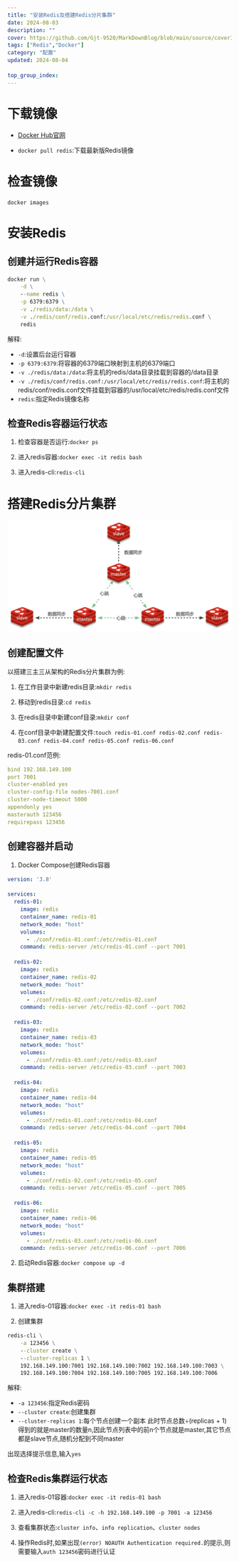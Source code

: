 ```yaml
---
title: "安装Redis及搭建Redis分片集群"
date: 2024-08-03
description: ""
cover: https://github.com/Gjt-9520/MarkDownBlog/blob/main/source/coverImages/Bimage-135/Bimage92.jpg?raw=true
tags: ["Redis","Docker"]
category: "配置"
updated: 2024-08-04
  
top_group_index: 
---
```


# 下载镜像

- [Docker Hub官网](https://hub.docker.com/)

- `docker pull redis`:下载最新版Redis镜像

# 检查镜像

`docker images`

# 安装Redis

## 创建并运行Redis容器

```cmd
docker run \
    -d \
    --name redis \
    -p 6379:6379 \
    -v ./redis/data:/data \
    -v ./redis/conf/redis.conf:/usr/local/etc/redis/redis.conf \
    redis
```

解释:
- `-d`:设置后台运行容器
- `-p 6379:6379`:将容器的6379端口映射到主机的6379端口
- `-v ./redis/data:/data`:将主机的redis/data目录挂载到容器的/data目录
- `-v ./redis/conf/redis.conf:/usr/local/etc/redis/redis.conf`:将主机的redis/conf/redis.conf文件挂载到容器的/usr/local/etc/redis/redis.conf文件
- `redis`:指定Redis镜像名称

## 检查Redis容器运行状态

1. 检查容器是否运行:`docker ps`

2. 进入redis容器:`docker exec -it redis bash`

3. 进入redis-cli:`redis-cli`

# 搭建Redis分片集群

![Redis分片集群](../images/Redis分片集群.jpeg)

## 创建配置文件

以搭建三主三从架构的Redis分片集群为例:

1. 在工作目录中新建redis目录:`mkdir redis`

2. 移动到redis目录:`cd redis`

3. 在redis目录中新建conf目录:`mkdir conf`

4. 在conf目录中新建配置文件:`touch redis-01.conf redis-02.conf redis-03.conf redis-04.conf redis-05.conf redis-06.conf`

redis-01.conf范例:

```yaml
bind 192.168.149.100
port 7001
cluster-enabled yes
cluster-config-file nodes-7001.conf
cluster-node-timeout 5000
appendonly yes
masterauth 123456
requirepass 123456
```

## 创建容器并启动

1. Docker Compose创建Redis容器

```yaml
version: '3.8'

services:
  redis-01:
    image: redis
    container_name: redis-01
    network_mode: "host"
    volumes:
      - ./conf/redis-01.conf:/etc/redis-01.conf
    command: redis-server /etc/redis-01.conf --port 7001

  redis-02:
    image: redis
    container_name: redis-02
    network_mode: "host"
    volumes:
      - ./conf/redis-02.conf:/etc/redis-02.conf
    command: redis-server /etc/redis-02.conf --port 7002

  redis-03:
    image: redis
    container_name: redis-03
    network_mode: "host"
    volumes:
      - ./conf/redis-03.conf:/etc/redis-03.conf
    command: redis-server /etc/redis-03.conf --port 7003

  redis-04:
    image: redis
    container_name: redis-04
    network_mode: "host"
    volumes:
      - ./conf/redis-01.conf:/etc/redis-04.conf
    command: redis-server /etc/redis-04.conf --port 7004

  redis-05:
    image: redis
    container_name: redis-05
    network_mode: "host"
    volumes:
      - ./conf/redis-02.conf:/etc/redis-05.conf
    command: redis-server /etc/redis-05.conf --port 7005

  redis-06:
    image: redis
    container_name: redis-06
    network_mode: "host"
    volumes:
      - ./conf/redis-03.conf:/etc/redis-06.conf
    command: redis-server /etc/redis-06.conf --port 7006
```

2. 启动Redis容器:`docker compose up -d`

## 集群搭建

1. 进入redis-01容器:`docker exec -it redis-01 bash`

2. 创建集群

```cmd
redis-cli \
    -a 123456 \
    --cluster create \
    --cluster-replicas 1 \
    192.168.149.100:7001 192.168.149.100:7002 192.168.149.100:7003 \
    192.168.149.100:7004 192.168.149.100:7005 192.168.149.100:7006
```

解释:
- `-a 123456`:指定Redis密码
- `--cluster create`:创建集群
- `--cluster-replicas 1`:每个节点创建一个副本
  此时节点总数÷(replicas + 1)得到的就是master的数量n,因此节点列表中的前n个节点就是master,其它节点都是slave节点,随机分配到不同master

出现选择提示信息,输入`yes`

## 检查Redis集群运行状态

1. 进入redis-01容器:`docker exec -it redis-01 bash`

2. 进入redis-cli:`redis-cli -c -h 192.168.149.100 -p 7001 -a 123456`

3. 查看集群状态:`cluster info`、`info replication`、`cluster nodes`

4. 操作Redis时,如果出现`(error) NOAUTH Authentication required.`的提示,则需要输入`auth 123456`密码进行认证